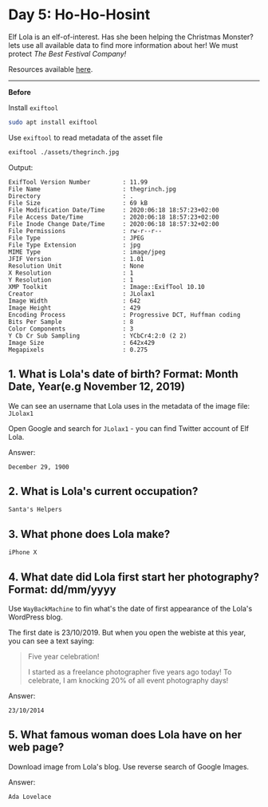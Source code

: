 # Day 5: Ho-Ho-Hosint 

Elf Lola is an elf-of-interest. Has she been helping the Christmas Monster? lets use all available data to find more information about her! We must protect _The Best Festival Company!_

Resources available [here](https://blog.tryhackme.com/ho-ho/).

---

**Before**

Install `exiftool`

```sh
sudo apt install exiftool
```

Use `exiftool` to read metadata of the asset file

```sh
exiftool ./assets/thegrinch.jpg
```

Output:
```
ExifTool Version Number         : 11.99
File Name                       : thegrinch.jpg
Directory                       : .
File Size                       : 69 kB
File Modification Date/Time     : 2020:06:18 18:57:23+02:00
File Access Date/Time           : 2020:06:18 18:57:23+02:00
File Inode Change Date/Time     : 2020:06:18 18:57:32+02:00
File Permissions                : rw-r--r--
File Type                       : JPEG
File Type Extension             : jpg
MIME Type                       : image/jpeg
JFIF Version                    : 1.01
Resolution Unit                 : None
X Resolution                    : 1
Y Resolution                    : 1
XMP Toolkit                     : Image::ExifTool 10.10
Creator                         : JLolax1
Image Width                     : 642
Image Height                    : 429
Encoding Process                : Progressive DCT, Huffman coding
Bits Per Sample                 : 8
Color Components                : 3
Y Cb Cr Sub Sampling            : YCbCr4:2:0 (2 2)
Image Size                      : 642x429
Megapixels                      : 0.275
```

## 1. What is Lola's date of birth? Format: Month Date, Year(e.g November 12, 2019)

We can see an username that Lola uses in the metadata of the image file: `JLolax1`

Open Google and search for `JLolax1` - you can find Twitter account of Elf Lola.

Answer:
```
December 29, 1900
```

## 2. What is Lola's current occupation?

```
Santa's Helpers
```

## 3. What phone does Lola make?

```
iPhone X
```

## 4. What date did Lola first start her photography? Format: dd/mm/yyyy

Use `WayBackMachine` to fin what's the date of first appearance of the Lola's WordPress blog.

The first date is 23/10/2019. But when you open the webiste at this year, you can see a text saying:

>Five year celebration!
>
>I started as a freelance photographer five years ago today! To celebrate, I am knocking 20% of all event photography days! 

Answer:
```
23/10/2014
```

## 5. What famous woman does Lola have on her web page?

Download image from Lola's blog. Use reverse search of Google Images.

Answer:
```
Ada Lovelace
```